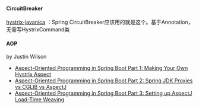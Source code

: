 #### CircuitBreaker
[hystrix-javanica](https://github.com/Netflix/Hystrix/tree/master/hystrix-contrib/hystrix-javanica) ：Spring CircuitBreaker应该用的就是这个。基于Annotation，无需写HystrixCommand类

#### AOP
by Justin Wilson

- [Aspect-Oriented Programming in Spring Boot Part 1: Making Your Own Hystrix Aspect](https://www.credera.com/blog/technology-insights/open-source-technology-insights/aspect-oriented-programming-in-spring-boot-part-1-making-your-own-hystrix-aspect/)
- [Aspect-Oriented Programming in Spring Boot Part 2: Spring JDK Proxies vs CGLIB vs AspectJ](https://www.credera.com/blog/technology-insights/open-source-technology-insights/aspect-oriented-programming-in-spring-boot-part-2-spring-jdk-proxies-vs-cglib-vs-aspectj/)
- [Aspect-Oriented Programming in Spring Boot Part 3: Setting up AspectJ Load-Time Weaving](https://www.credera.com/blog/technology-insights/open-source-technology-insights/aspect-oriented-programming-in-spring-boot-part-3-setting-up-aspectj-load-time-weaving/)
